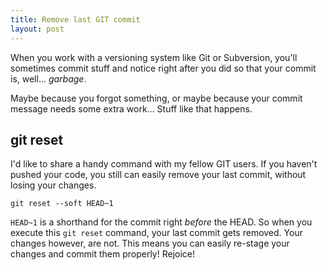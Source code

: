 ```yaml
---
title: Remove last GIT commit
layout: post
---
```

When you work with a versioning system like Git or Subversion, you'll sometimes commit stuff and notice right after you did so that your commit is, well... *garbage*.

Maybe because you forgot something, or maybe because your commit message needs some extra work... Stuff like that happens.

## git reset

I'd like to share a handy command with my fellow GIT users. If you haven't pushed your code, you still can easily remove your last commit, without losing your changes.

    git reset --soft HEAD~1

`HEAD~1` is a shorthand for the commit right *before* the HEAD. So when you execute this `git reset` command, your last commit gets removed. Your changes however, are not. This means you can easily re-stage your changes and commit them properly! Rejoice!